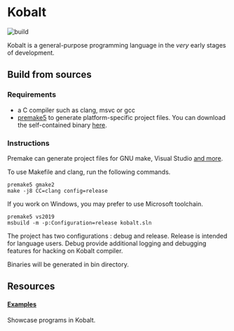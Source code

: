 # Kobalt
![build](https://github.com/abel0b/kobalt/workflows/build/badge.svg)

Kobalt is a general-purpose programming language in the *very* early stages of development. 

## Build from sources
### Requirements
- a C compiler such as clang, msvc or gcc
- [premake5](https://premake.github.io) to generate platform-specific project files. You can download the self-contained binary [here](https://premake.github.io/download.html).

### Instructions
Premake can generate project files for GNU make, Visual Studio [and more](https://github.com/premake/premake-core/wiki/Using-Premake).

To use Makefile and clang, run the following commands.
```shell
premake5 gmake2
make -j8 CC=clang config=release
```

If you work on Windows, you may prefer to use Microsoft toolchain.
```shell
premake5 vs2019
msbuild -m -p:Configuration=release kobalt.sln
```

The project has two configurations : debug and release. Release is intended for language users. Debug provide additional logging and debugging features for hacking on Kobalt compiler.

Binaries will be generated in bin directory.

## Resources
#### [Examples](https://github.com/abel0b/kobalt/tree/master/doc/examples)
Showcase programs in Kobalt.
